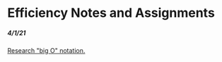 # Efficiency Notes and Assignments

##### _4/1/21_
[Research "big O" notation.][1]

[1]: https://rob-bell.net/2009/06/a-beginners-guide-to-big-o-notation